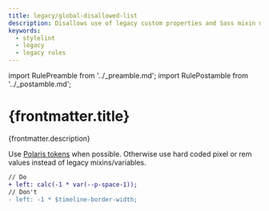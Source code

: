 ```yaml
---
title: legacy/global-disallowed-list
description: Disallows use of legacy custom properties and Sass mixin map data.
keywords:
  - stylelint
  - legacy
  - legacy rules
---
```


import RulePreamble from '../_preamble.md';
import RulePostamble from '../_postamble.md';

# {frontmatter.title}

<Lede>{frontmatter.description}</Lede>

<RulePreamble category="legacy" />

Use [Polaris tokens](https://polaris.shopify.com/tokens) when possible. Otherwise use hard coded pixel or rem values instead of legacy mixins/variables.

```diff
// Do
+ left: calc(-1 * var(--p-space-1));
// Don't
- left: -1 * $timeline-border-width;
```

<RulePostamble />
